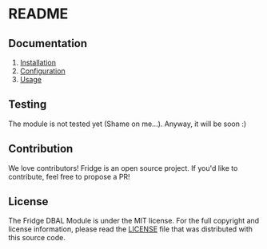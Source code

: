 # README

## Documentation

 1. [Installation](https://github.com/fridge-project/dbal-module/blob/master/doc/installation.md)
 2. [Configuration](https://github.com/fridge-project/dbal-module/blob/master/doc/configuration.md)
 3. [Usage](https://github.com/fridge-project/dbal-module/blob/master/doc/usage.md)

## Testing

The module is not tested yet (Shame on me...). Anyway, it will be soon :)

## Contribution

We love contributors! Fridge is an open source project. If you'd like to contribute, feel free to propose a PR!

## License

The Fridge DBAL Module is under the MIT license. For the full copyright and license information, please read the
[LICENSE](https://github.com/fridge-project/dbal-module/blob/master/LICENSE) file that was distributed with this source
code.
